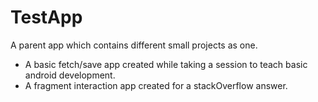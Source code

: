 # TestApp
A parent app which contains different small projects as one.
  - A basic fetch/save app created while taking a session to teach basic android development.
  - A fragment interaction app created for a stackOverflow answer.
